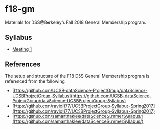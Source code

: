 # f18-gm
Materials for DSS@Berkeley's Fall 2018 General Membership program.

## Syllabus
- [Meeting 1](syllabus/meeting01.md)

## References
The setup and structure of the F18 DSS General Membership program is referenced from the following:
- [https://github.com/UCSB-dataScience-ProjectGroup/dataScience-UCSBProjectGroup-Syllabus](https://github.com/UCSB-dataScience-ProjectGroup/dataScience-UCSBProjectGroup-Syllabus)
- [https://github.com/raviolli77/UCSBProjectGroup-Syllabus-Spring2017](https://github.com/raviolli77/UCSBProjectGroup-Syllabus-Spring2017)
- [https://github.com/samanthaklee/dataScienceSummerSyllabus/](https://github.com/samanthaklee/dataScienceSummerSyllabus/)
